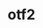 ---
title: "otf2"
layout: cache
category: package
meta: {"versions": ["2.2", "2.3"], "compilers": ["gcc@10.3.0", "gcc@7.3.0", "gcc@7.3.1", "gcc@7.4.0", "gcc@7.5.0", "gcc@8.1.0", "gcc@8.3.1", "gcc@8.4.0", "gcc@8.4.1", "gcc@9.3.0", "intel@19.1.3.304"]}
spec_files: 
 - spec-0.json
 - spec-1.json
 - spec-2.json
 - spec-3.json
 - spec-4.json
 - spec-5.json
 - spec-6.json
 - spec-7.json
 - spec-8.json
 - spec-9.json
 - spec-10.json
 - spec-11.json
 - spec-12.json
 - spec-13.json
 - spec-14.json
 - spec-15.json
 - spec-16.json
 - spec-17.json
 - spec-18.json
 - spec-19.json
 - spec-20.json
 - spec-21.json
 - spec-22.json
 - spec-23.json
 - spec-24.json
 - spec-25.json
 - spec-26.json
 - spec-27.json
 - spec-28.json
 - spec-29.json
 - spec-30.json
 - spec-31.json
 - spec-32.json
 - spec-33.json
 - spec-34.json
 - spec-35.json
 - spec-36.json
 - spec-37.json
 - spec-38.json
 - spec-39.json
 - spec-40.json
 - spec-41.json
 - spec-42.json
 - spec-43.json
 - spec-44.json
 - spec-45.json
 - spec-46.json
 - spec-47.json
 - spec-48.json
 - spec-49.json
 - spec-50.json
 - spec-51.json
 - spec-52.json
 - spec-53.json
 - spec-54.json
 - spec-55.json
spec_names:
 - 'otf2@2.2%gcc@8.1.0 arch=linux-rhel7-x86_64'
 - 'otf2@2.2%gcc@9.3.0 arch=linux-ubuntu20.04-x86_64'
 - 'otf2@2.2%gcc@8.1.0 arch=linux-centos7-ppc64le'
 - 'otf2@2.3%gcc@10.3.0 arch=linux-ubuntu21.04-x86_64'
 - 'otf2@2.2%gcc@8.3.1 arch=linux-rhel8-x86_64'
 - 'otf2@2.2%gcc@7.5.0 arch=linux-ubuntu18.04-ppc64le'
 - 'otf2@2.2%gcc@7.3.0 arch=linux-centos7-ppc64le'
 - 'otf2@2.2%gcc@7.3.0 arch=linux-rhel7-ppc64le'
 - 'otf2@2.3%gcc@9.3.0 arch=linux-ubuntu20.04-ppc64le'
 - 'otf2@2.2%gcc@8.3.1 arch=linux-rhel8-ppc64le'
 - 'otf2@2.2%gcc@8.1.0 arch=linux-rhel7-power8le'
 - 'otf2@2.2%gcc@8.1.0 arch=linux-rhel7-ppc64le'
 - 'otf2@2.2%gcc@7.3.0 arch=linux-rhel8-x86_64'
 - 'otf2@2.2%gcc@7.3.0 arch=linux-centos8-x86_64'
 - 'otf2@2.3%gcc@7.5.0 arch=linux-ubuntu18.04-ppc64le'
 - 'otf2@2.2%gcc@7.5.0 arch=linux-ubuntu18.04-x86_64'
 - 'otf2@2.2%gcc@9.3.0 patches=7e56d93 arch=linux-ubuntu20.04-ppc64le'
 - 'otf2@2.2%gcc@8.1.0 arch=linux-rhel7-ppc64le'
 - 'otf2@2.2%gcc@8.4.0 arch=linux-rhel7-sandybridge'
 - 'otf2@2.3%gcc@7.5.0 arch=linux-ubuntu18.04-x86_64'
 - 'otf2@2.2%gcc@8.3.1 patches=7e56d93 arch=linux-rhel8-ppc64le'
 - 'otf2@2.3%gcc@8.3.1 arch=linux-rhel8-ppc64le'
 - 'otf2@2.2%gcc@7.3.0 arch=linux-ubuntu18.04-x86_64'
 - 'otf2@2.2%gcc@7.3.0 arch=linux-centos7-x86_64'
 - 'otf2@2.2%gcc@7.3.0 arch=linux-ubuntu18.04-ppc64le'
 - 'otf2@2.2%gcc@7.3.0 arch=linux-rhel7-x86_64'
 - 'otf2@2.3%gcc@8.1.0 arch=linux-rhel7-x86_64'
 - 'otf2@2.3%gcc@9.3.0 arch=linux-rhel7-ppc64le'
 - 'otf2@2.2%gcc@7.5.0 patches=7e56d93 arch=linux-ubuntu18.04-ppc64le'
 - 'otf2@2.2%gcc@8.1.0 patches=7e56d93 arch=linux-rhel7-ppc64le'
 - 'otf2@2.2%gcc@7.4.0 arch=linux-ubuntu18.04-x86_64'
 - 'otf2@2.3%gcc@8.3.1 arch=linux-rhel8-x86_64'
 - 'otf2@2.2%gcc@8.3.1 arch=linux-rhel8-aarch64'
 - 'otf2@2.2%gcc@7.5.0 arch=linux-ubuntu18.04-aarch64'
 - 'otf2@2.2%gcc@7.5.0 arch=linux-ubuntu18.04-x86_64'
 - 'otf2@2.2%gcc@8.3.1 arch=linux-centos8-ppc64le'
 - 'otf2@2.2%gcc@8.1.0 patches=7e56d93 arch=linux-rhel7-x86_64'
 - 'otf2@2.3%gcc@9.3.0 arch=linux-ubuntu20.04-x86_64'
 - 'otf2@2.2%gcc@9.3.0 arch=linux-ubuntu20.04-ppc64le'
 - 'otf2@2.2%gcc@9.3.0 patches=7e56d93 arch=linux-ubuntu20.04-x86_64'
 - 'otf2@2.3%gcc@8.1.0 arch=linux-rhel7-ppc64le'
 - 'otf2@2.3%gcc@7.3.1 arch=linux-amzn2-x86_64'
 - 'otf2@2.2%gcc@8.3.1 patches=7e56d93 arch=linux-rhel8-x86_64'
 - 'otf2@2.2%gcc@8.1.0 arch=linux-rhel7-x86_64'
 - 'otf2@2.2%gcc@7.3.1 arch=linux-amzn2-x86_64'
 - 'otf2@2.3%gcc@9.3.0 arch=linux-rhel7-x86_64'
 - 'otf2@2.3%gcc@8.4.1 arch=linux-rhel8-x86_64'
 - 'otf2@2.2%gcc@7.5.0 patches=7e56d93 arch=linux-ubuntu18.04-x86_64'
 - 'otf2@2.3%gcc@8.4.1 arch=linux-rhel8-ppc64le'
 - 'otf2@2.2%gcc@8.1.0 arch=linux-centos7-x86_64'
 - 'otf2@2.3%gcc@10.3.0 arch=linux-ubuntu21.04-ppc64le'
 - 'otf2@2.2%gcc@8.3.1 arch=linux-centos8-x86_64'
 - 'otf2@2.3%intel@19.1.3.304 arch=cray-cnl7-haswell'
 - 'otf2@2.3%gcc@9.3.0 arch=cray-cnl7-haswell'
 - 'otf2@2.2%gcc@7.5.0 arch=linux-ubuntu18.04-ppc64le'
 - 'otf2@2.2%gcc@7.5.0 arch=linux-ubuntu18.04-power8le'
---